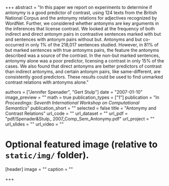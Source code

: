 +++
abstract = "In this paper we report on experiments to determine if antonymy is a good predictor of contrast, using 124 texts from the British National Corpus and the antonymy relations for adjectives recognized by WordNet. Further, we considered whether antonyms are key arguments in the inferences that license contrast. We looked at the frequency of both indirect and direct antonym pairs in contrastive sentences marked with but and sentences with antonym pairs without but. Antonyms and but co-occurred in only 1% of the 218,017 sentences studied. However, in 81% of but marked sentences with true antonyms pairs, the feature the antonyms described was a source of the contrast. In the non-but marked sentences, antonymy alone was a poor predictor, licensing a contrast in only 15% of the cases. We also found that direct antonyms are better predictors of contrast than indirect antonyms, and certain antonym pairs, like same-different, are consistently good predictors. These results could be used to find unmarked contrast relations with antonyms alone."

authors = ["Jennifer Spenader", "Gert Stulp"]
date = "2007-01-10"
image_preview = ""
math = true
publication_types = ["1"]
publication = "In *Proceedings: Seventh International Workshop on Computational Semantics*"
publication_short = ""
selected = false
title = "Antonymy and Contrast Relations"
url_code = ""
url_dataset = ""
url_pdf = "pdf/Spenader&Stulp_ 2007_Comp_Sem_Antonymy.pdf"
url_project = ""
url_slides = ""
url_video = ""

# Optional featured image (relative to `static/img/` folder).
[header]
image = ""
caption = ""

+++
